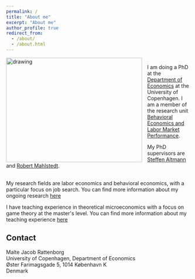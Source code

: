 ```yaml
---
permalink: /
title: "About me"
excerpt: "About me"
author_profile: true
redirect_from: 
  - /about/
  - /about.html
---
```

<img src="/images/KU Econ 21 Malte Rattenborg.jpg" alt="drawing" width="370.5" height="285" style="float: left; padding-right:15px"/>  <br>
I am doing a PhD at the [Department of Economics](https://www.economics.ku.dk/) at the University of Copenhagen. I am a member of the research unit [Behavioral Economics and Labor Market Performance](https://www.economics.ku.dk/research/ResearchCentres/labor-market-performance/). <br>

My PhD supervisors are [Steffen Altmann](https://sites.google.com/site/steffenaltmann/) and [Robert Mahlstedt](http://www.robertmahlstedt.com/).  <br> <br> 

My research fields are labor economics and behavioral economics, with a particular focus on job search. You can find more information about my ongoing research [here](https://mjrattenborg.github.io/research/) <br>

I have teaching experience in theoretical microeconomics with a focus on game theory at the master's level. You can find more information about my teaching experience [here](https://mjrattenborg.github.io/teaching/)


Contact
------
Malte Jacob Rattenborg <br>
University of Copenhagen, Department of Economics <br>
Øster Farimagsgade 5, 1014 København K <br>
Denmark
